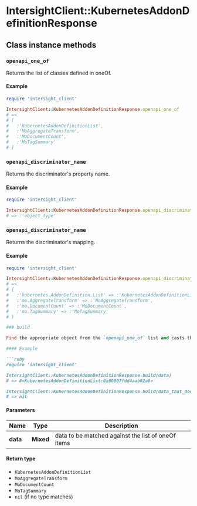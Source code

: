 # IntersightClient::KubernetesAddonDefinitionResponse

## Class instance methods

### `openapi_one_of`

Returns the list of classes defined in oneOf.

#### Example

```ruby
require 'intersight_client'

IntersightClient::KubernetesAddonDefinitionResponse.openapi_one_of
# =>
# [
#   :'KubernetesAddonDefinitionList',
#   :'MoAggregateTransform',
#   :'MoDocumentCount',
#   :'MoTagSummary'
# ]
```

### `openapi_discriminator_name`

Returns the discriminator's property name.

#### Example

```ruby
require 'intersight_client'

IntersightClient::KubernetesAddonDefinitionResponse.openapi_discriminator_name
# => :'object_type'
```

### `openapi_discriminator_name`

Returns the discriminator's mapping.

#### Example

```ruby
require 'intersight_client'

IntersightClient::KubernetesAddonDefinitionResponse.openapi_discriminator_mapping
# =>
# {
#   :'kubernetes.AddonDefinition.List' => :'KubernetesAddonDefinitionList',
#   :'mo.AggregateTransform' => :'MoAggregateTransform',
#   :'mo.DocumentCount' => :'MoDocumentCount',
#   :'mo.TagSummary' => :'MoTagSummary'
# }

### build

Find the appropriate object from the `openapi_one_of` list and casts the data into it.

#### Example

```ruby
require 'intersight_client'

IntersightClient::KubernetesAddonDefinitionResponse.build(data)
# => #<KubernetesAddonDefinitionList:0x00007fdd4aab02a0>

IntersightClient::KubernetesAddonDefinitionResponse.build(data_that_doesnt_match)
# => nil
```

#### Parameters

| Name | Type | Description |
| ---- | ---- | ----------- |
| **data** | **Mixed** | data to be matched against the list of oneOf items |

#### Return type

- `KubernetesAddonDefinitionList`
- `MoAggregateTransform`
- `MoDocumentCount`
- `MoTagSummary`
- `nil` (if no type matches)

